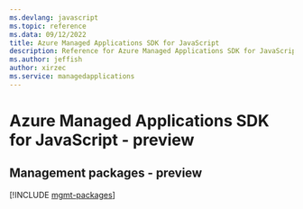 ```yaml
---
ms.devlang: javascript
ms.topic: reference
ms.data: 09/12/2022
title: Azure Managed Applications SDK for JavaScript
description: Reference for Azure Managed Applications SDK for JavaScript
ms.author: jeffish
author: xirzec
ms.service: managedapplications
---
```

# Azure Managed Applications SDK for JavaScript - preview

## Management packages - preview
[!INCLUDE [mgmt-packages](managed-applications-mgmt-index.md)]